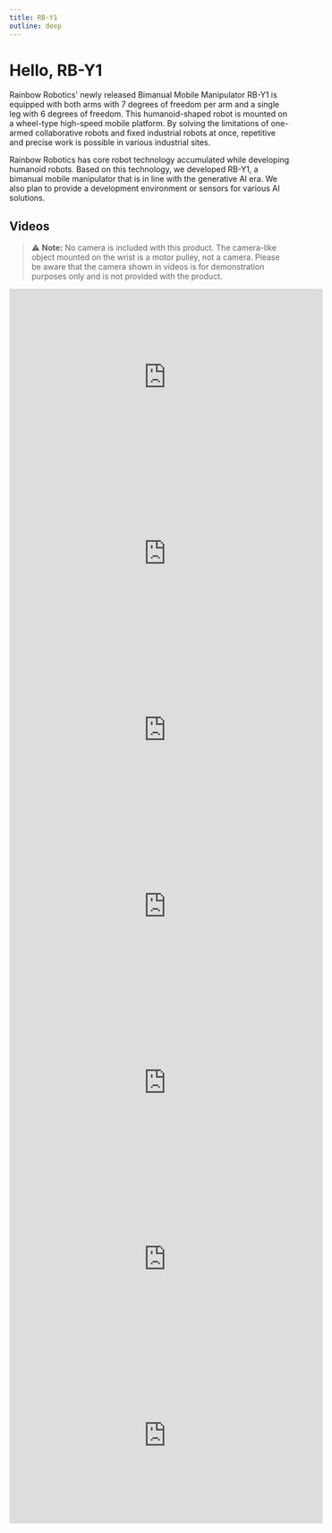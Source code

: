 ```yaml
---
title: RB-Y1
outline: deep
---
```


# Hello, RB-Y1

Rainbow Robotics' newly released Bimanual Mobile Manipulator RB-Y1 is equipped with both arms with 7 degrees of freedom per arm and a single leg
with 6 degrees of freedom. This humanoid-shaped robot is mounted on a wheel-type high-speed mobile platform. By solving the limitations of
one-armed collaborative robots and fixed industrial robots at once, repetitive and precise work is possible in various industrial sites.

Rainbow Robotics has core robot technology accumulated while developing humanoid robots. Based on this technology, we developed RB-Y1,
a bimanual mobile manipulator that is in line with the generative AI era. We also plan to provide a development environment
or sensors for various AI solutions.

## Videos
> :warning: **Note:** No camera is included with this product. The camera-like object mounted on the wrist is a motor pulley, not a camera. Please be aware that the camera shown in videos is for demonstration purposes only and is not provided with the product.

<iframe width="560" height="315" src="https://www.youtube.com/embed/MMAiJi-kodg?si=S2yKFk4awQfZOHr0" frameborder="0" allow="accelerometer; autoplay; clipboard-write; encrypted-media; gyroscope; picture-in-picture" allowfullscreen></iframe>

<iframe width="560" height="315" src="https://www.youtube.com/embed/JX8_Z64zo_k?si=MvfBcLgk2VG60izT" frameborder="0" allow="accelerometer; autoplay; clipboard-write; encrypted-media; gyroscope; picture-in-picture" allowfullscreen></iframe>

<iframe width="560" height="315" src="https://www.youtube.com/embed/QqDSdxt94JY?si=N_cbONHS0n7w6i2i" frameborder="0" allow="accelerometer; autoplay; clipboard-write; encrypted-media; gyroscope; picture-in-picture" allowfullscreen></iframe>

<iframe width="560" height="315" src="https://www.youtube.com/embed/WtKcuWIUy0Q?si=amHyzFrftdS7zbDz" frameborder="0" allow="accelerometer; autoplay; clipboard-write; encrypted-media; gyroscope; picture-in-picture" allowfullscreen></iframe>

<iframe width="560" height="315" src="https://www.youtube.com/embed/Y3538CJb6TY?si=ll4qh4XW1B74LLdP" frameborder="0" allow="accelerometer; autoplay; clipboard-write; encrypted-media; gyroscope; picture-in-picture" allowfullscreen></iframe>

<iframe width="560" height="315" src="https://www.youtube.com/embed/qr8nc6mtBUY?si=wM9PQ4C8CmEi9Q4L" frameborder="0" allow="accelerometer; autoplay; clipboard-write; encrypted-media; gyroscope; picture-in-picture" allowfullscreen></iframe>

<iframe width="560" height="315" src="https://www.youtube.com/embed/KKr0ix0qAnY?si=GRDXV6jNOlbPiM3K" frameborder="0" allow="accelerometer; autoplay; clipboard-write; encrypted-media; gyroscope; picture-in-picture" allowfullscreen></iframe>

